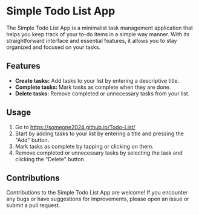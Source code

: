 # Simple Todo List App

The Simple Todo List App is a minimalist task management application that helps you keep track of your to-do items in a simple way manner. With its straightforward interface and essential features, it allows you to stay organized and focused on your tasks.

## Features

- **Create tasks:** Add tasks to your list by entering a descriptive title.
- **Complete tasks:** Mark tasks as complete when they are done.
- **Delete tasks:** Remove completed or unnecessary tasks from your list.

## Usage

1. Go to https://someone2024.github.io/Todo-List/
2. Start by adding tasks to your list by entering a title and pressing the "Add" button.
3. Mark tasks as complete by tapping or clicking on them.
4. Remove completed or unnecessary tasks by selecting the task and clicking the "Delete" button.


## Contributions

Contributions to the Simple Todo List App are welcome! If you encounter any bugs or have suggestions for improvements, please open an issue or submit a pull request.
